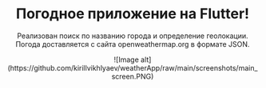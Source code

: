 <h1 align="center">Погодное приложение на Flutter!</h1>

<p align="center">Реализован поиск по названию города и определение геолокации.
Погода доставляется с сайта openweathermap.org в формате JSON.</p>

<p align="center">![Image alt](https://github.com/kirillvikhlyaev/weatherApp/raw/main/screenshots/main_screen.PNG)</p>

